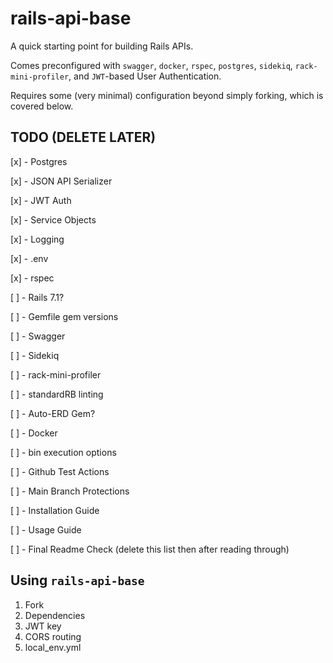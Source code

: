 # rails-api-base
A quick starting point for building Rails APIs. 

Comes preconfigured with `swagger`, `docker`, `rspec`, `postgres`, `sidekiq`, `rack-mini-profiler`, and `JWT`-based User Authentication. 

Requires some (very minimal) configuration beyond simply forking, which is covered below.

## TODO (DELETE LATER)
[x] - Postgres

[x] - JSON API Serializer

[x] - JWT Auth

[x] - Service Objects

[x] - Logging

[x] -  .env

[x] - rspec

[ ] - Rails 7.1?

[ ] - Gemfile gem versions

[ ] - Swagger

[ ] - Sidekiq

[ ] - rack-mini-profiler

[ ] - standardRB linting

[ ] - Auto-ERD Gem?

[ ] - Docker

[ ] - bin execution options

[ ] - Github Test Actions

[ ] - Main Branch Protections

[ ] - Installation Guide

[ ] - Usage Guide

[ ] - Final Readme Check (delete this list then after reading through)

## Using `rails-api-base`
1. Fork
1. Dependencies
1. JWT key
1. CORS routing
1. local_env.yml